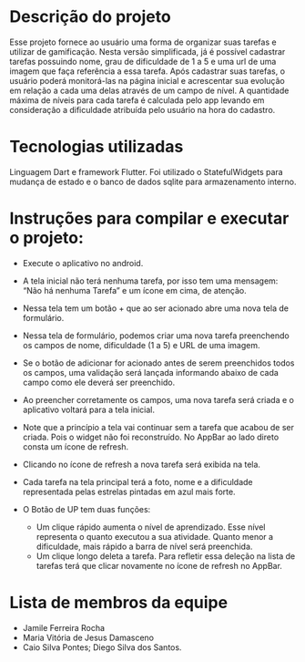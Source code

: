 # Descrição do projeto

Esse projeto fornece ao usuário uma forma de organizar suas tarefas e utilizar de gamificação. Nesta versão simplificada, já é possível cadastrar tarefas possuindo nome, grau de dificuldade de 1 a 5 e uma url de uma imagem que faça referência a essa tarefa. Após cadastrar suas tarefas, o usuário poderá monitorá-las na página inicial e acrescentar sua evolução em relação a cada uma delas através de um campo de nível. A quantidade máxima de níveis para cada tarefa é calculada pelo app levando em consideração a dificuldade atribuída pelo usuário na hora do cadastro.


# Tecnologias utilizadas

Linguagem Dart e framework Flutter.
Foi utilizado o StatefulWidgets para mudança de estado e o banco de dados sqlite para armazenamento interno.


# Instruções para compilar e executar o projeto:


- Execute o aplicativo no android.

- A tela inicial não terá nenhuma tarefa, por isso tem uma mensagem: “Não há nenhuma Tarefa” e um ícone em cima, de atenção.

- Nessa tela tem um botão + que ao ser acionado abre uma nova tela de formulário.

- Nessa tela de formulário, podemos criar uma nova tarefa preenchendo os campos de nome, dificuldade (1 a 5) e URL de uma imagem.

- Se o botão de adicionar for acionado antes de serem preenchidos todos os campos, uma validação será lançada informando abaixo de cada campo como ele deverá ser preenchido.

- Ao preencher corretamente os campos, uma nova tarefa será criada e o aplicativo voltará para a tela inicial.

- Note que a princípio a tela vai continuar sem a tarefa que acabou de ser criada. Pois o widget não foi reconstruído. No AppBar ao lado direto consta um ícone de refresh.

- Clicando no ícone de refresh a nova tarefa será exibida na tela.

- Cada tarefa na tela principal terá a foto, nome e a dificuldade representada pelas estrelas pintadas em azul mais forte.

- O Botão de UP tem duas funções:
    - Um clique rápido aumenta o nível de aprendizado. Esse nível representa o quanto executou a sua atividade. Quanto menor a dificuldade, mais rápido a barra de nível será preenchida.
    - Um clique longo deleta a tarefa. Para refletir essa deleção na lista de tarefas terá que clicar novamente no ícone de refresh no AppBar.


# Lista de membros da equipe

- Jamile Ferreira Rocha
- Maria Vitória de Jesus Damasceno
- Caio Silva Pontes; Diego Silva dos Santos.

